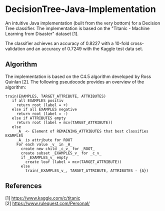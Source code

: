 # DecisionTree-Java-Implementation
An intuitive Java implementation (built from the very bottom) for a Decision Tree classifier. The implementation is based on the "Titanic - Machine Learning from Disaster" dataset [1].

The classifier achieves an accuracy of 0.8227 with a 10-fold cross-validation and an accuracy of 0.7249 with the Kaggle test data set.

## Algorithm
The implementation is based on the C4.5 algorithm developed by Ross Quinlan [2]. The following pseudocode provides an overview of the algorithm:
```
train(EXAMPLES, TARGET_ATTRIBUTE, ATTRIBUTES)
   if all EXAMPLES positiv
     return root (label = +)
   else if all EXAMPLES negative
     return root (label = -)
   else if ATTRIBUTES empty
     return root (label = mcv(TARGET_ATTRIBUTE))
   else
     _A_ <- Element of REMAINING_ATTRIBUTES that best classifies EXAMPLES
     _A_ is attribute for ROOT
     For each value _v_ in _A_
       create new child _c_v_ for _ROOT_
       create subset _EXAMPLES_v_ for _c_v_
       if _EXAMPLES_v_ empty
         create leaf (label = mcv(TARGET_ATTRIBUTE))
       else
         train(_EXAMPLES_v_, TARGET_ATTRIBUTE, ATTRIBUTES - {A})
```

## References
[1] https://www.kaggle.com/c/titanic<br/>
[2] https://www.rulequest.com/Personal/
